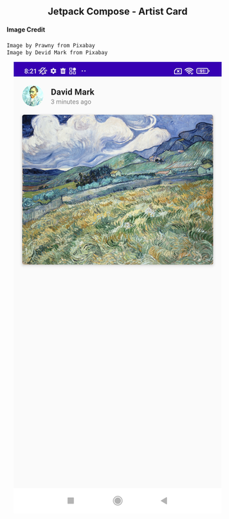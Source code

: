 <h2 align="center">Jetpack Compose - Artist Card</h2>

#### Image Credit ####
```
Image by Prawny from Pixabay
Image by Devid Mark from Pixabay
```
<p align="center"><img src="https://github.com/RujiraKongsomran/JC_ArtistCard/blob/c8bd5f5ba3762c346ab1dd6c0b0394f44ba33f97/previews/preview.jpg"></p>
